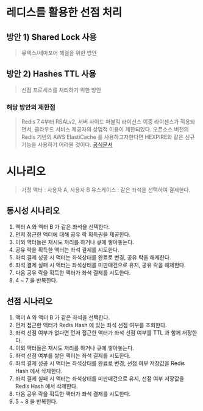 # 레디스를 활용한 선점 처리

## 방안 1) Shared Lock 사용

> 뮤텍스/세마포어 해결을 위한 방안

## 방안 2) Hashes TTL 사용

> 선점 프로세스를 처리하기 위한 방안

### 해당 방안의 제한점

> Redis 7.4부터 RSALv2, 서버 사이드 퍼블릭 라이선스 이중 라이센스가 적용되면서, 클라우드 서비스 제공자의 상업적 이용이 제한되었다.
> 오픈소스 버전의 Redis 기반의 AWS ElastiCache 를 사용하고자한다면 HEXPIRE와 같은 신규 기능을 사용하기 어려울 것이다.
> [공식문서](https://redis.io/blog/redis-adopts-dual-source-available-licensing/)

# 시나리오

> 가정
> 액터 : 사용자 A, 사용자 B
> 유스케이스 : 같은 좌석을 선택하여 결제한다.

## 동시성 시나리오

1. 액터 A 와 액터 B 가 같은 좌석을 선택한다.
2. 먼저 접근한 액터에 대해 공유 락 획득권을 제공한다.
3. 이외 액터들은 재시도 처리를 하거나 큐에 쌓아놓는다.
4. 공유 락을 획득한 액터는 좌석 결제를 시도한다.
5. 좌석 결제 성공 시 액터는 좌석상태를 완료로 변경, 공유 락을 해제한다.
6. 좌석 결제 실패 시 액터는 좌석상태를 미판매건으로 유지, 공유 락을 해제한다.
7. 다음 공유 락을 획득한 액터가 좌석 결제를 시도한다.
8. 4 ~ 7 을 반복한다.

## 선점 시나리오

1. 액터 A 와 액터 B 가 같은 좌석을 선택한다.
2. 먼저 접근한 액터가 Redis Hash 에 있는 좌석 선점 여부를 조회한다.
3. 좌석 선점 여부가 없다면 먼저 접근한 액터가 좌석 선점 여부를 TTL 과 함께 저장한다.
4. 이외 액터들은 재시도 처리를 하거나 큐에 쌓아놓는다.
5. 좌석 선점 여부를 쌓은 액터는 좌석 결제를 시도한다.
6. 좌석 결제 성공 시 액터는 좌석상태를 완료로 변경, 선점 여부 저장값을 Redis Hash 에서 삭제한다.
7. 좌석 결제 실패 시 액터는 좌석상태를 미판매건으로 유지, 선점 여부 저장값을 Redis Hash 에서 삭제한다.
8. 다음 공유 락을 획득한 액터가 좌석 결제를 시도한다.
9. 5 ~ 8 을 반복한다. 